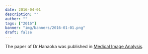 ```yaml
---
date: 2016-04-01
description: ""
auther: ""
tags: ["2016"]
banner: "img/banners/2016-01-01.png"
draft: false
---
```

The paper of Dr.Hanaoka was published in [Medical Image Analysis](https://www.sciencedirect.com/science/article/pii/S1361841516300196?dgcid=raven_sd_via_email).
<!--more-->

